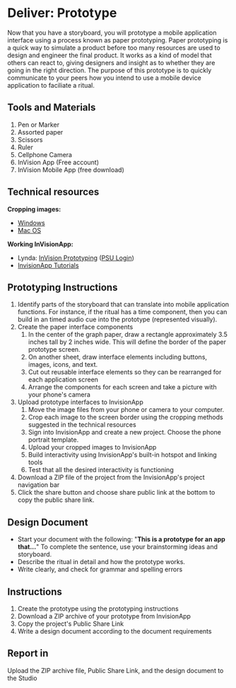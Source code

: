 # Deliver: Prototype

Now that you have a storyboard, you will prototype a mobile application interface using a process known as paper prototyping. Paper prototyping is a quick way to simulate a product before too many resources are used to design and engineer the final product. It works as a kind of model that others can react to, giving designers and insight as to whether they are going in the right direction. The purpose of this prototype is to quickly communicate to your peers how you intend to use a mobile device application to faciliate a ritual.

## Tools and Materials

1. Pen or Marker
2. Assorted paper
3. Scissors
4. Ruler
5. Cellphone Camera
6. InVision App \(Free account\)
7. InVision Mobile App \(free download\)

## Technical resources

**Cropping images:**

* [Windows](http://www.tech-recipes.com/rx/56624/how-to-rotate-crop-photos-in-windows-10/)
* [Mac OS](http://osxdaily.com/2014/06/16/crop-image-mac-preview/)

**Working InVisionApp:**

* Lynda: [InVision Prototyping](https://www.lynda.com/Flinto-tutorials/Invision-prototyping/452520/493200-4.html) \([PSU Login](https://lynda.psu.edu)\)
* [InvisionApp Tutorials](https://projects.invisionapp.com/d/main#/learn)

## Prototyping Instructions

1. Identify parts of the storyboard that can translate into mobile application functions. For instance, if the ritual has a time component, then you can build in an timed audio cue into the prototype \(represented visually\).
2. Create the paper interface components
   1. In the center of the graph paper, draw a rectangle approximately 3.5 inches tall by 2 inches wide. This will define the border of the paper prototype screen.
   2. On another sheet, draw interface elements including buttons, images, icons, and text.
   3. Cut out reusable interface elements so they can be rearranged for each application screen
   4. Arrange the components for each screen and take a picture with your phone's camera
3. Upload prototype interfaces to InvisionApp
   1. Move the image files from your phone or camera to your computer.
   2. Crop each image to the screen border using the cropping methods suggested in the technical resources
   3. Sign into InvisionApp and create a new project. Choose the phone portrait template.
   4. Upload your cropped images to InvisionApp
   5. Build interactivity using InvisionApp's built-in hotspot and linking tools
   6. Test that all the desired interactivity is functioning
4. Download a ZIP file of the project from the InvisionApp's project navigation bar
5. Click the share button and choose share public link at the bottom to copy the public share link.

## Design Document

* Start your document with the following: "**This is a prototype for an app that...**" To complete the sentence, use your brainstorming ideas and storyboard.
* Describe the ritual in detail and how the prototype works.
* Write clearly, and check for grammar and spelling errors

## Instructions

1. Create the prototype using the prototyping instructions
2. Download a ZIP archive of your prototype from InvisionApp
3. Copy the project's  Public Share Link
4. Write a design document according to the document requirements

## Report in

Upload the ZIP archive file, Public Share Link, and the design document to the Studio 




